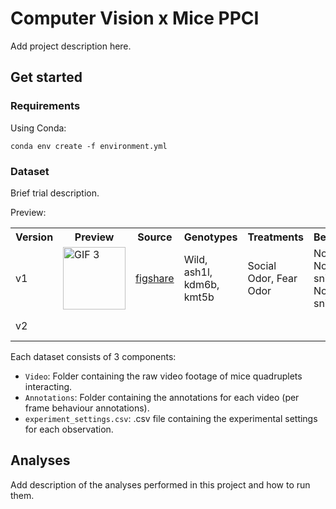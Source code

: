 # Computer Vision x Mice PPCI

Add project description here.

## Get started

### Requirements

Using Conda: 
```conda
conda env create -f environment.yml
```

### Dataset

Brief trial description.

Preview:
<table align="center">
  <tr>
    <th>Version</th>
    <th>Preview</th>
    <th>Source</th>
    <th>Genotypes</th>
    <th>Treatments</th>
    <th>Behaviours</th>
    <th>Status</th>
  </tr>
  <tr>
    <td>v1</td> 
    <td><img src="img/mice.gif" alt="GIF 3" width="100" height="100"></td>
    <td><a href="...">figshare</a></td> 
    <td>Wild, ash1l, kdm6b, kmt5b</td> 
    <td>Social Odor, Fear Odor</td>
    <td>Nose-Nose sniffing, Nose-Tail sniffing</td>
    <td>To be publicly released</td>
  </tr>
  <tr>
    <td>v2</td> 
    <td></td>
    <td></td> 
    <td></td> 
    <td></td>
    <td></td>
    <td>To be collected</td>
  </tr>
</table>

Each dataset consists of 3 components:
- `Video`: Folder containing the raw video footage of mice quadruplets interacting.
- `Annotations`: Folder containing the annotations for each video (per frame behaviour annotations).
- `experiment_settings.csv`: .csv file containing the experimental settings for each observation.

## Analyses

Add description of the analyses performed in this project and how to run them.